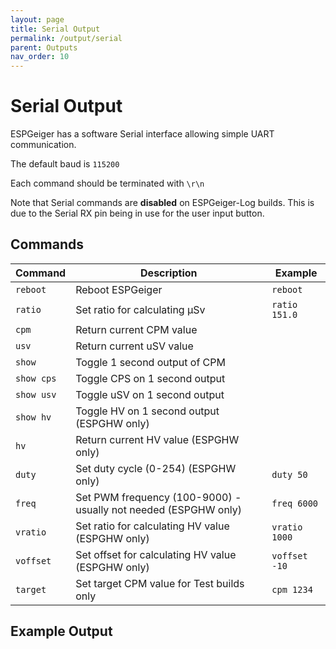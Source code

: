 ```yaml
---
layout: page
title: Serial Output
permalink: /output/serial
parent: Outputs
nav_order: 10
---
```


# Serial Output

ESPGeiger has a software Serial interface allowing simple UART communication.

The default baud is `115200`

Each command should be terminated with `\r\n`

Note that Serial commands are __disabled__ on ESPGeiger-Log builds. This is due to the Serial RX pin being in use for the user input button.

## Commands

| Command | Description | Example |
|---|---|---|
| `reboot` | Reboot ESPGeiger | `reboot` |
| `ratio` | Set ratio for calculating μSv | `ratio 151.0` |
| `cpm` | Return current CPM value  |  |
| `usv` | Return current uSV value |  |
| `show` | Toggle 1 second output of CPM |  |
| `show cps` | Toggle CPS on 1 second output |  |
| `show usv` | Toggle uSV on 1 second output |  |
| `show hv` | Toggle HV on 1 second output (ESPGHW only) |  |
| `hv` | Return current HV value (ESPGHW only) |  |
| `duty` | Set duty cycle (0-254) (ESPGHW only) | `duty 50` |
| `freq` | Set PWM frequency (100-9000) - usually not needed (ESPGHW only) | `freq 6000` |
| `vratio` | Set ratio for calculating HV value (ESPGHW only) | `vratio 1000` |
| `voffset` | Set offset for calculating HV value (ESPGHW only) | `voffset -10` |
| `target` | Set target CPM value for Test builds only | `cpm 1234` |

## Example Output

